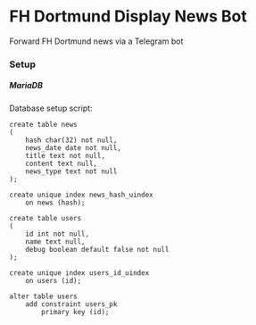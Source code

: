 # FH Dortmund Display News Bot
Forward FH Dortmund news via a Telegram bot

### Setup

##### MariaDB

Database setup script:

```mariadb
create table news
(
    hash char(32) not null,
    news_date date not null,
    title text not null,
    content text null,
    news_type text not null
);

create unique index news_hash_uindex
    on news (hash);

create table users
(
    id int not null,
    name text null,
    debug boolean default false not null
);

create unique index users_id_uindex
    on users (id);

alter table users
    add constraint users_pk
        primary key (id);
```